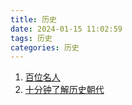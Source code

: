 ```yaml
---
title: 历史
date: 2024-01-15 11:02:59
tags: 历史
categories: 历史
---
```




1. [百位名人](https://www.aliyundrive.com/s/AiPJ6cQUEWu/folder/63d13428b4c52f70c38d42fe8f5c165d6c1b013a)
2. [十分钟了解历史朝代](https://www.aliyundrive.com/s/U16FFnbiVie/folder/634915323485804c0ef54f28b0d40d70a3ce39a9)